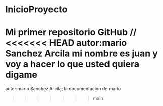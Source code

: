 # InicioProyecto
Mi primer repositorio GitHub
//
<<<<<<< HEAD
autor:mario Sanchez Arcila
mi nombre es juan y voy a hacer lo que usted quiera digame
=======
autor:mario Sanchez Arcila;
la documentacion de mario


>>>>>>> main
